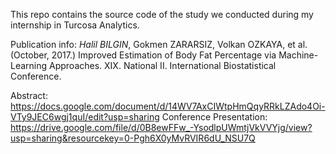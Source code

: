 
This repo contains the source code of the study we conducted during my internship in Turcosa Analytics.

Publication info:
*Halil BILGIN*, Gokmen ZARARSIZ, Volkan OZKAYA, et al. (October, 2017.) Improved Estimation of Body Fat Percentage via Machine-Learning Approaches. XIX. National II. International Biostatistical Conference. 

Abstract: https://docs.google.com/document/d/14WV7AxCIWtpHmQqyRRkLZAdo4Oi-VTy9JEC6wgj1quI/edit?usp=sharing
Conference Presentation: https://drive.google.com/file/d/0B8ewFFw_-YsodlpUWmtjVkVVYjg/view?usp=sharing&resourcekey=0-Pgh6X0yMvRVIR6dU_NSU7Q
